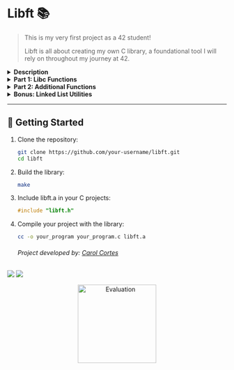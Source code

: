 # Libft 📚

> This is my very first project as a 42 student!
> 
> Libft is all about creating my own C library, a foundational tool I will rely on throughout my journey at 42.

<details>
<summary> 
  <b> Description</b>
</summary>
  This project focuses on building a strong foundation in C programming by understanding and recreating essential functions of the standard C library, as well as implementing additional utility functions. The main goals include:

  - Learn how the standard library functions work under the hood.
  - Build a reusable library for future projects.
  - Follow strict coding norms and guidelines.
</details>
<details>
<summary>
<b>Part 1: Libc Functions</b>
</summary>

[ft_isalpha](https://github.com/carolcortes/libft/blob/main/ft_isalpha.c): Checks if a character is an alphabetic letter (a-z, A-Z).

[ft_isdigit](https://github.com/carolcortes/libft/blob/main/ft_isdigit.c): Checks if a character is a numeric digit (0-9).

[ft_isalnum](https://github.com/carolcortes/libft/blob/main/ft_isalnum.c): Checks if a character is alphanumeric (a-z, A-Z, 0-9).

[ft_isascii](https://github.com/carolcortes/libft/blob/main/ft_isascii.c): Checks if a character is part of the ASCII set (0-127).

[ft_isprint](https://github.com/carolcortes/libft/blob/main/ft_isprint.c): Checks if a character is printable (includes space).

[ft_strlen](https://github.com/carolcortes/libft/blob/main/ft_strlen.c): Calculates the length of a string.

[ft_memset](https://github.com/carolcortes/libft/blob/main/ft_memset.c): Fills a block of memory with a specified value.

[ft_bzero](https://github.com/carolcortes/libft/blob/main/ft_bzero.c): Sets a block of memory to zero.

[ft_memcpy](https://github.com/carolcortes/libft/blob/main/ft_memcpy.c): Copies memory from one location to another.

[ft_memmove](https://github.com/carolcortes/libft/blob/main/ft_memmove.c): Safely copies memory, allowing overlapping regions.

[ft_strlcpy](https://github.com/carolcortes/libft/blob/main/ft_strlcpy.c): Copies a string to a buffer, ensuring null-termination.

[ft_strlcat](https://github.com/carolcortes/libft/blob/main/ft_strlcat.c): Appends a string to a buffer, ensuring null-termination.

[ft_toupper](https://github.com/carolcortes/libft/blob/main/ft_toupper.c): Converts a lowercase character to uppercase.

[ft_tolower](https://github.com/carolcortes/libft/blob/main/ft_tolower.c): Converts an uppercase character to lowercase.

[ft_strchr](https://github.com/carolcortes/libft/blob/main/ft_strchr.c): Finds the first occurrence of a character in a string.

[ft_strrchr](https://github.com/carolcortes/libft/blob/main/ft_strrchr.c): Finds the last occurrence of a character in a string.

[ft_strncmp](https://github.com/carolcortes/libft/blob/main/ft_strncmp.c): Compares two strings up to a specified length.

[ft_memchr](https://github.com/carolcortes/libft/blob/main/ft_memchr.c): Finds the first occurrence of a byte in a memory block.

[ft_memcmp](https://github.com/carolcortes/libft/blob/main/ft_memcmp.c): Compares two memory blocks byte by byte.

[ft_strnstr](https://github.com/carolcortes/libft/blob/main/ft_strnstr.c): Locates a substring within a string, with a length limit.

[ft_atoi](https://github.com/carolcortes/libft/blob/main/ft_atoi.c): Converts a string to an integer.
</details>
<details>
<summary>
<b>Part 2: Additional Functions</b>
</summary>

[ft_substr](https://github.com/carolcortes/libft/blob/main/ft_substr.c): Extracts a substring from a given string.

[ft_strjoin](https://github.com/carolcortes/libft/blob/main/ft_strjoin.c): Concatenates two strings into a new string.

[ft_strtrim](https://github.com/carolcortes/libft/blob/main/ft_strtrim.c): Removes specified characters from the beginning and end of a string.

[ft_split](https://github.com/carolcortes/libft/blob/main/ft_split.c): Splits a string into an array of substrings using a delimiter.

[ft_itoa](https://github.com/carolcortes/libft/blob/main/ft_itoa.c): Converts an integer to a string.

[ft_strmapi](https://github.com/carolcortes/libft/blob/main/ft_strmapi.c): Applies a function to each character of a string, creating a new string.

[ft_striteri](https://github.com/carolcortes/libft/blob/main/ft_striteri.c): Applies a function to each character of a string (modifies the original string).

[ft_putchar_fd](https://github.com/carolcortes/libft/blob/main/ft_putchar_fd.c): Outputs a character to a specified file descriptor.

[ft_putstr_fd](https://github.com/carolcortes/libft/blob/main/ft_putstr_fd.c): Outputs a string to a specified file descriptor.

[ft_putendl_fd](https://github.com/carolcortes/libft/blob/main/ft_putendl_fd.c): Outputs a string followed by a newline to a specified file descriptor.

[ft_putnbr_fd](https://github.com/carolcortes/libft/blob/main/ft_putnbr_fd.c): Outputs an integer to a specified file descriptor.
</details>
<details>
<summary>
<b>Bonus: Linked List Utilities</b>
</summary>

[ft_lstnew](https://github.com/carolcortes/libft/blob/main/ft_lstnew.c): Creates a new linked list node.

[ft_lstadd_front](https://github.com/carolcortes/libft/blob/main/ft_lstadd_front.c): Adds a new node to the beginning of a linked list.

[ft_lstsize](https://github.com/carolcortes/libft/blob/main/ft_lstsize.c): Counts the number of nodes in a linked list.

[ft_lstlast](https://github.com/carolcortes/libft/blob/main/ft_lstlast.c): Returns the last node of a linked list.

[ft_lstadd_back](https://github.com/carolcortes/libft/blob/main/ft_lstadd_back.c): Adds a new node to the end of a linked list.

[ft_lstdelone](https://github.com/carolcortes/libft/blob/main/ft_lstdelone.c): Deletes a single node from a linked list.

[ft_lstclear](https://github.com/carolcortes/libft/blob/main/ft_lstclear.c): Deletes all nodes from a linked list.

[ft_lstiter](https://github.com/carolcortes/libft/blob/main/ft_lstiter.c): Iterates through a linked list and applies a function to each node.

[ft_lstmap](https://github.com/carolcortes/libft/blob/main/ft_lstmap.c): Creates a new linked list by applying a function to each node of an existing list.

</details>

---

## 🚀 Getting Started

1. Clone the repository:
   ```bash
   git clone https://github.com/your-username/libft.git
   cd libft
   ```
2. Build the library:
   ```bash
   make
   ```
3. Include libft.a in your C projects:
   ```c
   #include "libft.h"
   ```
4. Compile your project with the library:
   ```bash
   cc -o your_program your_program.c libft.a
   ```

   

   ###### Project developed by: [Carol Cortes](https://github.com/carolcortes)
<a href = "mailto:caroline.ocortes@gmail.com"><img src="https://img.shields.io/badge/-Gmail-%23333?style=for-the-badge&logo=gmail&logoColor=white" target="_blank"></a>
<a href="https://www.linkedin.com/in/carolinecortess/" target="_blank"><img src="https://img.shields.io/badge/-LinkedIn-%230077B5?style=for-the-badge&logo=linkedin&logoColor=white"></a>
<div style="text-align: center;">
  <img style="width: 180px;" src="https://github.com/user-attachments/assets/213ed2f5-a2f1-4819-92e0-4346112753cb" alt="Evaluation">
</div>
